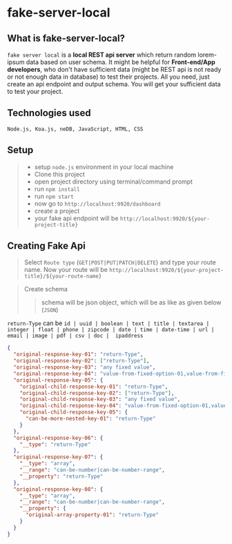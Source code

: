# fake-server-local

## What is fake-server-local?
`fake server local` is a **local REST api server**
which return random lorem-ipsum data based on user schema. It might be helpful for 
**Front-end/App developers**, who don't have sufficient data (might be REST 
api is not ready or not enough data in database) to test their projects. All you need, 
just create an api endpoint and output schema. You will get your sufficient data to test your project.

## Technologies used
`Node.js, Koa.js, neDB, JavaScript, HTML, CSS`

## Setup
> - setup `node.js` environment in your local machine
> - Clone this project 
> - open project directory using terminal/command prompt
> - run `npm install`
> - run `npm start`
> - now go to `http://localhost:9920/dashboard`
> - create a project
> - your fake api endpoint will be `http://localhost:9920/${your-project-title}`

## Creating Fake Api
> Select `Route type` (`GET|POST|PUT|PATCH|DELETE`) and type your route name. Now your route will be  `http://localhost:9920/${your-project-title}/${your-route-name}`

> Create schema
>> schema will be json object, which will be as like as given below (`JSON`)

`return-Type` can be 
```id | uuid | boolean | text | title | textarea | integer | float | phone | zipcode | date | time | date-time | url | email | image | pdf | csv | doc |  ipaddress```

```JSON
{
  "original-response-key-01": "return-Type",
  "original-response-key-02": ["return-Type"],
  "original-response-key-03": "any fixed value",
  "original-response-key-04": "value-from-fixed-option-01,value-from-fixed-option-02,value-from-fixed-option-03,value-from-fixed-option-04",
  "original-response-key-05": {
    "original-child-response-key-01": "return-Type",
    "original-child-response-key-02": ["return-Type"],
    "original-child-response-key-03": "any fixed value",
    "original-child-response-key-04": "value-from-fixed-option-01,value-from-fixed-option-02,value-from-fixed-option-03,value-from-fixed-option-04",
    "original-child-response-key-05": {
      "can-be-more-nested-key-01": "return-Type"
    }
  },
  "original-response-key-06": {
    "__type": "return-Type"
  },
  "original-response-key-07": {
    "__type": "array",
    "__range": "can-be-number|can-be-number-range",
    "__property": "return-Type"
  },
  "original-response-key-08": {
    "__type": "array",
    "__range": "can-be-number|can-be-number-range",
    "__property": {
      "original-array-property-01": "return-Type"
    }
  }
}
```